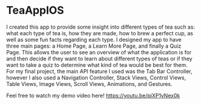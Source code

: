 # TeaAppIOS

I created this app to provide some insight into different types of tea such as: what each type of tea is, how they are made, how to brew a perfect cup, as well as some fun facts regarding each type. I designed my app to have three main pages: a Home Page, a Learn More Page, and finally a Quiz Page. This allows the user to see an overview of what the application is for and then decide if they want to learn about different types of teas or if they want to take a quiz to determine what kind of tea would be best for them. For my final project, the main API feature I used was the Tab Bar Controller, however I also used a Navigation Controller, Stack Views, Control Views, Table Views, Image Views, Scroll Views, Animations, and Gestures.

Feel free to watch my demo video here! https://youtu.be/piXP1yNex0k
